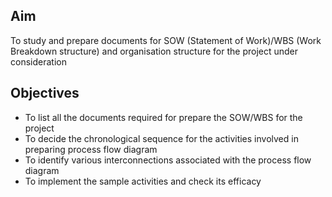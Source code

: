 ## Aim 

To study and prepare documents for SOW (Statement of Work)/WBS (Work Breakdown structure) and organisation structure for the project under consideration

## Objectives

- To list all the documents required for prepare the SOW/WBS for the project
- To decide the chronological sequence for the activities involved in preparing process flow diagram
- To identify various interconnections associated with the process flow diagram 
- To implement the sample activities and check its efficacy
